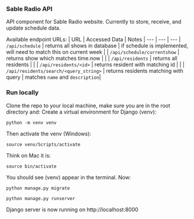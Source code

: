 ### Sable Radio API

API component for Sable Radio website. Currently to store, receive, and update schedule data.

Available endpoint URLs:
| URL | Accessed Data  | Notes |
--- | --- | ---
| `/api/schedule` | returns all shows in database | if schedule is implemented, will need to match this on current week |
| `/api/schedule/currentshow` | returns show which matches time.now | |
| `/api/residents` | returns all residents | |
| `/api/residents/<id>` | returns resident with matching id | |
| `/api/residents/search/<query_string>` | returns residents matching with query | matches `name` and `description`|

### Run locally

Clone the repo to your local machine, make sure you are in the root directory and:
Create a virtual environment for Django (venv):
```
python -m venv venv
```
Then activate the venv (Windows):
```
source venv/Scripts/activate
```
Think on Mac it is:
```
source bin/activate
```
You should see (venv) appear in the terminal. Now:
```
python manage.py migrate
```
```
python manage.py runserver
```
Django server is now running on http://localhost:8000